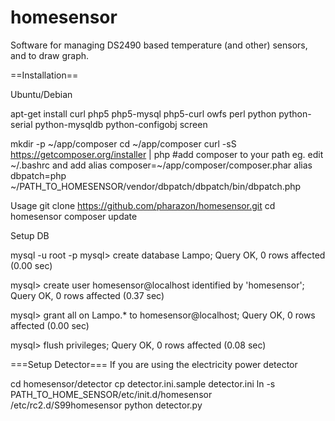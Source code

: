 homesensor
==========

Software for managing DS2490 based temperature (and other) sensors, and to draw graph.

==Installation==

Ubuntu/Debian

apt-get install curl php5 php5-mysql php5-curl owfs perl python python-serial python-mysqldb python-configobj screen

mkdir -p ~/app/composer
cd ~/app/composer
curl -sS https://getcomposer.org/installer | php
#add composer to your path eg. edit ~/.bashrc and add
alias composer=~/app/composer/composer.phar
alias dbpatch=php ~/PATH_TO_HOMESENSOR/vendor/dbpatch/dbpatch/bin/dbpatch.php

Usage 
git clone https://github.com/pharazon/homesensor.git
cd homesensor
composer update

Setup DB

mysql -u root -p 
mysql> create database Lampo;
Query OK, 0 rows affected (0.00 sec)

mysql> create user homesensor@localhost identified by 'homesensor';
Query OK, 0 rows affected (0.37 sec)

mysql> grant all on Lampo.* to homesensor@localhost;
Query OK, 0 rows affected (0.00 sec)

mysql> flush privileges;
Query OK, 0 rows affected (0.08 sec)

===Setup Detector===
If you are using the electricity power detector

cd homesensor/detector
cp detector.ini.sample detector.ini
ln -s PATH_TO_HOME_SENSOR/etc/init.d/homesensor /etc/rc2.d/S99homesensor
python detector.py


